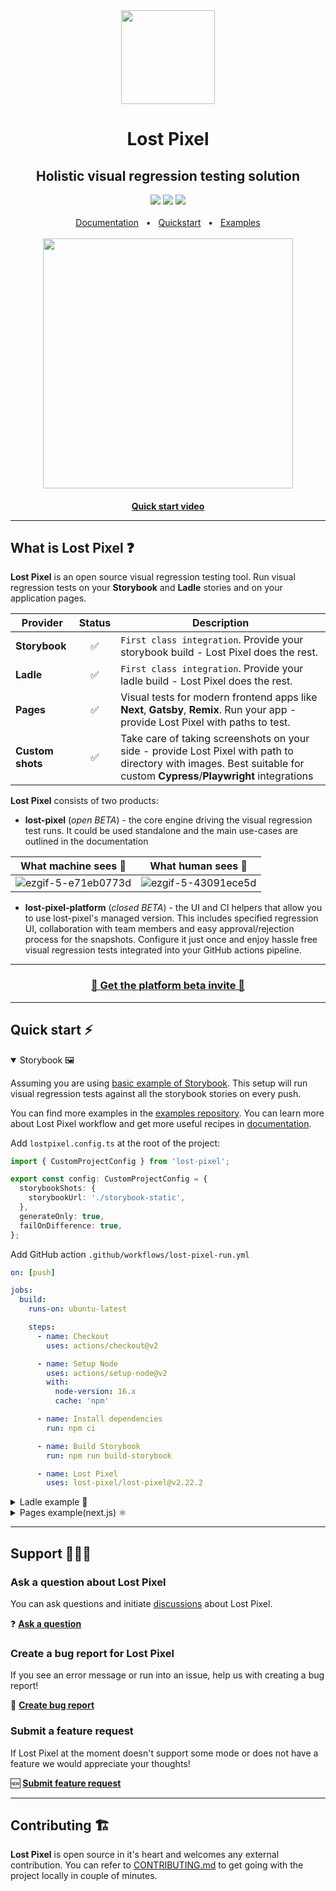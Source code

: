 <div align='center'><img width='150px' height='150px' src='https://user-images.githubusercontent.com/29632358/168112844-77e76a0d-b96f-4bc8-b753-cd39f4afd428.png'>
</div>
<div align="center">
  <h1>Lost Pixel</h1>
  <h2>Holistic visual regression testing solution </h2>  
  <a href="https://www.npmjs.com/package/lost-pixel"><img src="https://img.shields.io/npm/v/lost-pixel?style=plastic" /></a>
  <a href="https://github.com/lost-pixel/lost-pixel/blob/main/docs/contributing.md"><img src="https://img.shields.io/badge/PRs-welcome-brightgreen.svg" /></a>
  <a href="https://github.com/lost-pixel/lost-pixel/blob/main/LICENSE"><img src="https://img.shields.io/github/license/lost-pixel/lost-pixel" /></a>
  <br />
  <br />
  <a href="https://docs.lost-pixel.com/user-docs">Documentation</a>
  <span>&nbsp;&nbsp;•&nbsp;&nbsp;</span>
  <a href="https://docs.lost-pixel.com/user-docs/community-edition/getting-started">Quickstart</a>
  <span>&nbsp;&nbsp;•&nbsp;&nbsp;</span>
  <a href="https://github.com/lost-pixel/lost-pixel-examples">Examples</a>
  <br />
  <br />
</div>
<div align='center'>  <a href="https://www.youtube.com/watch?v=8Ws28rQymkE"><img width='400px' src='https://user-images.githubusercontent.com/29632358/187195828-92e2a8fd-0bd5-4b66-bb82-596f5688dc4d.png'> </div>
<h4 align='center'> <a href="https://www.youtube.com/watch?v=8Ws28rQymkE">Quick start video</a></div>

  <hr />

## What is Lost Pixel ❓

**Lost Pixel** is an open source visual regression testing tool. Run visual regression tests on your **Storybook** and **Ladle** stories and on your application pages.

| Provider         | Status | Description                                                                                                                                                            |
| ---------------- | :----: | ---------------------------------------------------------------------------------------------------------------------------------------------------------------------- |
| **Storybook**    |   ✅   | `First class integration`. Provide your storybook build - Lost Pixel does the rest.                                                                                    |
| **Ladle**        |   ✅   | `First class integration`. Provide your ladle build - Lost Pixel does the rest.                                                                                        |
| **Pages**        |   ✅   | Visual tests for modern frontend apps like **Next**, **Gatsby**, **Remix**. Run your app - provide Lost Pixel with paths to test.                                      |
| **Custom shots** |   ✅   | Take care of taking screenshots on your side - provide Lost Pixel with path to directory with images. Best suitable for custom **Cypress**/**Playwright** integrations |

**Lost Pixel** consists of two products:

- **lost-pixel** (_open BETA_) - the core engine driving the visual regression test runs. It could be used standalone and the main use-cases are outlined in the documentation

| What machine sees 🤖                                                                                                         | What human sees 👀                                                                                                           |
| ---------------------------------------------------------------------------------------------------------------------------- | ---------------------------------------------------------------------------------------------------------------------------- |
| ![ezgif-5-e71eb0773d](https://user-images.githubusercontent.com/29632358/185067771-03467437-badd-466b-ad6c-60d7183d99ae.gif) | ![ezgif-5-43091ece5d](https://user-images.githubusercontent.com/29632358/185067989-3f2d818b-c01f-4304-97f6-77295b1970d9.gif) |

- **lost-pixel-platform** (_closed BETA_) - the UI and CI helpers that allow you to use lost-pixel's managed version. This includes specified regression UI, collaboration with team members and easy approval/rejection process for the snapshots. Configure it just once and enjoy hassle free visual regression tests integrated into your GitHub actions pipeline.

<hr/>
<div align="center">
 <h3> <a href="https://tally.so/r/3xXRoo">🚀 Get the platform beta invite 🚀</a></h3>
</div>
<hr/>

## Quick start ⚡

<details open>
<summary> Storybook 🖼 </summary>

Assuming you are using [basic example of Storybook](<[https://github.com/tajo/ladle](https://github.com/snipcart/nextjs-storybook-example)>). This setup will run visual regression tests against all the storybook stories on every push.

You can find more examples in the [examples repository](https://github.com/lost-pixel/lost-pixel-examples). You can learn more about Lost Pixel workflow and get more useful recipes in [documentation](https://docs.lost-pixel.com/user-docs).

Add `lostpixel.config.ts` at the root of the project:

```typescript
import { CustomProjectConfig } from 'lost-pixel';

export const config: CustomProjectConfig = {
  storybookShots: {
    storybookUrl: './storybook-static',
  },
  generateOnly: true,
  failOnDifference: true,
};
```

Add GitHub action `.github/workflows/lost-pixel-run.yml`

```yml
on: [push]

jobs:
  build:
    runs-on: ubuntu-latest

    steps:
      - name: Checkout
        uses: actions/checkout@v2

      - name: Setup Node
        uses: actions/setup-node@v2
        with:
          node-version: 16.x
          cache: 'npm'

      - name: Install dependencies
        run: npm ci

      - name: Build Storybook
        run: npm run build-storybook

      - name: Lost Pixel
        uses: lost-pixel/lost-pixel@v2.22.2
```

</details>

<details>
<summary>Ladle example 🥄</summary>

Assuming you are using [basic example of Ladle](https://github.com/tajo/ladle). This setup will run visual regression tests against all the ladle stories on every push.

You can find more examples in the [examples repository](https://github.com/lost-pixel/lost-pixel-examples). You can learn more about Lost Pixel workflow and get more useful recipes in [documentation](https://docs.lost-pixel.com/user-docs).

Add `lostpixel.config.ts` at the root of the project:

```typescript
import { CustomProjectConfig } from 'lost-pixel';

export const config: CustomProjectConfig = {
  ladleShots: {
    //ip should be localhost when running locally & 172.17.0.1 when running in GitHub action
    ladleUrl: 'http://172.17.0.1:61000',
  },
  generateOnly: true,
  failOnDifference: true,
};
```

Update `package.json` with following scripts:

```json
 "scripts": {
    "serve": "npx serve build -p 61000",
    "build": "ladle build"
  },
```

Add GitHub action `.github/workflows/lost-pixel-run.yml`

```yml
on: [push]

jobs:
  build:
    runs-on: ubuntu-latest

    steps:
      - name: Checkout
        uses: actions/checkout@v2

      - name: Setup Node
        uses: actions/setup-node@v2
        with:
          node-version: 16.x
          cache: 'npm'

      - name: Install dependencies
        run: npm install

      - name: Build ladle
        run: npm run build

      - name: Serve ladle
        run: npm run serve &

      - name: Lost Pixel
        uses: lost-pixel/lost-pixel@v2.22.2
```

</details>

<details>
<summary>Pages example(next.js) ⚛️</summary>

Assuming you are using [basic example of Next.js](https://nextjs.org/docs). This setup will run visual regression tests against **selected pages** on every push.

You can find more examples in the [examples repository](https://github.com/lost-pixel/lost-pixel-examples). You can learn more about Lost Pixel workflow and get more useful recipes in [documentation](https://docs.lost-pixel.com/user-docs).

Add `lostpixel.config.ts` at the root of the project:

```typescript
import { CustomProjectConfig } from 'lost-pixel';

export const config: CustomProjectConfig = {
  pageShots: {
    pages: [{ path: '/app', name: 'app' }],
    // IP should be localhost when running locally & 172.17.0.1 when running in GitHub action
    baseUrl: 'http://172.17.0.1:3000',
  },
  generateOnly: true,
  failOnDifference: true,
};
```

Add GitHub action `.github/workflows/lost-pixel-run.yml`

```yml
on: [push]

jobs:
  build:
    runs-on: ubuntu-latest

    steps:
      - name: Checkout
        uses: actions/checkout@v2

      - name: Setup Node
        uses: actions/setup-node@v2
        with:
          node-version: 16.x
          cache: 'npm'

      - name: Install dependencies
        run: npm ci

      - name: Build Next app
        run: npm run build

      - name: Run Next app
        run: npm run start &

      - name: Lost Pixel
        uses: lost-pixel/lost-pixel@v2.22.2
```

</details>

---

## Support 👨🏼‍💻

### Ask a question about Lost Pixel

You can ask questions and initiate [discussions](https://github.com/lost-pixel/lost-pixel/discussions/) about Lost Pixel.

❓ [**Ask a question**](https://github.com/lost-pixel/lost-pixel/discussions/new)

### Create a bug report for Lost Pixel

If you see an error message or run into an issue, help us with creating a bug report!

🐛 [**Create bug report**](https://github.com/lost-pixel/lost-pixel/issues/new?assignees=&labels=kind%2Fbug&template=bug.yml)

### Submit a feature request

If Lost Pixel at the moment doesn't support some mode or does not have a feature we would appreciate your thoughts!

🆕 [**Submit feature request**](https://github.com/lost-pixel/lost-pixel/issues/new?assignees=&labels=kind%2Ffeature&template=feature.yml)

---

## Contributing 🏗️

**Lost Pixel** is open source in it's heart and welcomes any external contribution. You can refer to [CONTRIBUTING.md](https://github.com/lost-pixel/lost-pixel/blob/main/CONTRIBUTING.md) to get going with the project locally in couple of minutes.

<!--  -->
